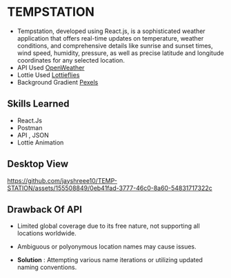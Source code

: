 # TEMPSTATION

- Tempstation, developed using React.js, is a sophisticated weather application that offers real-time updates on temperature, weather conditions, and comprehensive details like sunrise and sunset times, wind speed, humidity, pressure, as well as precise latitude and longitude coordinates for any selected location.
-  API Used [OpenWeather ](https://api.openweathermap.org/data/2.5/weather?q={{location}}&appid={{key}})
- Lottie Used [Lottieflies](https://lottiefiles.com/)
- Background Gradient [Pexels](https://www.pexels.com/search/gradient%20background/)
## Skills Learned
- React.Js 
- Postman
- API , JSON
- Lottie Animation

## Desktop View

https://github.com/jayshreee10/TEMP-STATION/assets/155508849/0eb41fad-3777-46c0-8a60-54831717322c


## Drawback Of API
  - Limited global coverage due to its free nature, not supporting all locations worldwide.
  - Ambiguous or polyonymous location names may cause issues.
  
  - **Solution** : Attempting various name iterations or utilizing updated naming conventions.
